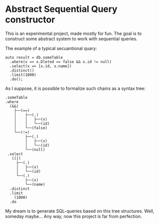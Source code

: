 # Abstract Sequential Query constructor
This is an experimental project, made mostly for fun. The goal is to construct some abstract system to work with sequential queries. 

The example of a typical secuantional quary:

    auto result = db.someTable
      .where(x => x.Dleted == false && x.id != null)
      .select(x => [x.id, x.name])
      .distinct()
      .limit(1000)
      .do();

As I suppose, it is possible to formalize such chains as a syntax tree:

    .someTable
    .where
      (&&)
        ├──(==)
        │    ├──(.)
        │    │   ├──(x)
        │    │   └──(id)
        │    └──(false)
        └──(!=)
             ├──(.)
             │   ├──(x)
             │   └──(id)
             └──(null)
     .select
       ([])
         ├──(.)
         │   ├──(x)
         │   └──(id)
         └──(.)
             ├──(x)
             └──(name)
      .distinct
      .limit
        (1000)
      .do
      
My dream is to generate SQL-queries based on this tree structures. Well, someday maybe...
Any way, now this project is far from perfection.

